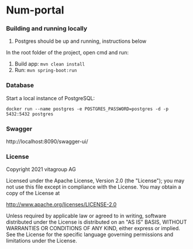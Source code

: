 # Num-portal

### Building and running locally

1. Postgres should be up and running, instructions below

In the root folder of the project, open cmd and run:

1. Build app: ```mvn clean install```
2. Run: ```mvn spring-boot:run```

### Database 

Start a local instance of PostgreSQL: 

``` 
docker run --name postgres -e POSTGRES_PASSWORD=postgres -d -p 5432:5432 postgres
```

### Swagger

http://localhost:8090/swagger-ui/


### License

Copyright 2021 vitagroup AG

Licensed under the Apache License, Version 2.0 (the "License");
you may not use this file except in compliance with the License.
You may obtain a copy of the License at

http://www.apache.org/licenses/LICENSE-2.0

Unless required by applicable law or agreed to in writing, software
distributed under the License is distributed on an "AS IS" BASIS,
WITHOUT WARRANTIES OR CONDITIONS OF ANY KIND, either express or implied.
See the License for the specific language governing permissions and
limitations under the License.
